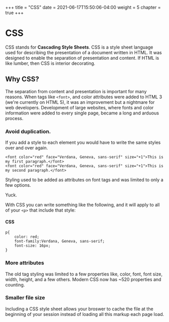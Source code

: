 +++
title = "CSS"
date = 2021-06-17T15:50:06-04:00
weight = 5
chapter = true
+++

# CSS

CSS stands for **Cascading Style Sheets**. CSS is a style sheet language used for describing the presentation of a document written in HTML. It was designed to enable the separation of presentation and content. If HTML is like lumber, then CSS is interior decorating. 

## Why CSS?

The separation from content and presentation is important for many reasons. When tags like ```<font>```, and color attributes were added to HTML 3 (we're currently on HTML 5), it was an improvement but a nightmare for web developers. Development of large websites, where fonts and color information were added to every single page, became a long and arduous process. 

### Avoid duplication. 
If you add a style to each element you would have to write the same styles over and over again. 

```
<font color="red" face="Verdana, Geneva, sans-serif" size="+1">This is my first paragraph.</font>
<font color="red" face="Verdana, Geneva, sans-serif" size="+1">This is my second paragraph.</font>
``` 

Styling used to be added as attributes on font tags and was limited to only a few options. 

Yuck. 

With CSS you can write something like the following, and it will apply to all of your ```<p>``` that include that style:

#### CSS
```
p{
    color: red;
    font-family:Verdana, Geneva, sans-serif;
    font-size: 16px;
}
```

### More attributes

The old tag styling was limited to a few properties like, color, font, font size, width, height, and a few others. Modern CSS now has ~520 properties and counting.


### Smaller file size

Including a CSS style sheet allows your broswer to cache the file at the beginning of your session instead of loading all this markup each page load.
